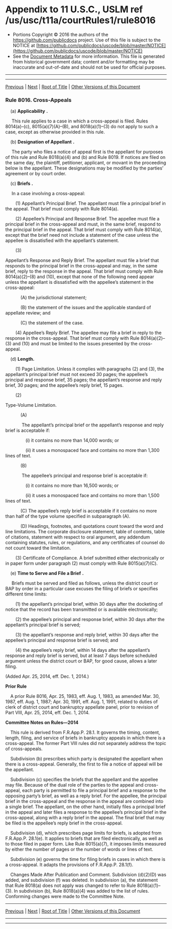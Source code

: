 ---
---

# Appendix to 11 U.S.C., USLM ref /us/usc/t11a/courtRules1/rule8016

* Portions Copyright © 2016 the authors of the https://github.com/publicdocs project.
  Use of this file is subject to the NOTICE at [https://github.com/publicdocs/uscode/blob/master/NOTICE](https://github.com/publicdocs/uscode/blob/master/NOTICE)
* See the [Document Metadata](././../../../..//README.md) for more information.
  This file is generated from historical government data; content and/or formatting may be inaccurate and out-of-date and should not be used for official purposes.

----------
----------

[Previous](./../../../..//us/usc/t11a/courtRules1/m__us_usc_t11a_courtRules1_rule8015.md) | [Next](./../../../..//us/usc/t11a/courtRules1/m__us_usc_t11a_courtRules1_rule8017.md) | [Root of Title](./../../../../) | [Other Versions of this Document](https://publicdocs.github.io/go/links?ns=uslm&ref=%2Fus%2Fusc%2Ft11a%2FcourtRules1%2Frule8016)

### Rule 8016. Cross-Appeals

    (a)  __Applicability__  __.__ 

     This rule applies to a case in which a cross-appeal is filed. Rules 8014(a)–(c), 8015(a)(7)(A)–(B), and 8018(a)(1)–(3) do not apply to such a case, except as otherwise provided in this rule.

    (b)  __Designation of Appellant__  __.__ 

     The party who files a notice of appeal first is the appellant for purposes of this rule and Rule 8018(a)(4) and (b) and Rule 8019. If notices are filed on the same day, the plaintiff, petitioner, applicant, or movant in the proceeding below is the appellant. These designations may be modified by the parties’ agreement or by court order.

    (c)  __Briefs__  __.__ 

     In a case involving a cross-appeal:

        (1) Appellant’s Principal Brief. The appellant must file a principal brief in the appeal. That brief must comply with Rule 8014(a).

        (2) Appellee’s Principal and Response Brief. The appellee must file a principal brief in the cross-appeal and must, in the same brief, respond to the principal brief in the appeal. That brief must comply with Rule 8014(a), except that the brief need not include a statement of the case unless the appellee is dissatisfied with the appellant’s statement.

        (3)

 Appellant’s Response and Reply Brief. The appellant must file a brief that responds to the principal brief in the cross-appeal and may, in the same brief, reply to the response in the appeal. That brief must comply with Rule 8014(a)(2)–(8) and (10), except that none of the following need appear unless the appellant is dissatisfied with the appellee’s statement in the cross-appeal:

            (A) the jurisdictional statement;

            (B) the statement of the issues and the applicable standard of appellate review; and

            (C) the statement of the case.

        (4) Appellee’s Reply Brief. The appellee may file a brief in reply to the response in the cross-appeal. That brief must comply with Rule 8014(a)(2)–(3) and (10) and must be limited to the issues presented by the cross-appeal.

    (d) __Length.__ 

        (1) Page Limitation. Unless it complies with paragraphs (2) and (3), the appellant’s principal brief must not exceed 30 pages; the appellee’s principal and response brief, 35 pages; the appellant’s response and reply brief, 30 pages; and the appellee’s reply brief, 15 pages.

        (2)

 Type-Volume Limitation.

            (A)

             The appellant’s principal brief or the appellant’s response and reply brief is acceptable if:

                (i) it contains no more than 14,000 words; or

                (ii) it uses a monospaced face and contains no more than 1,300 lines of text.

            (B)

             The appellee’s principal and response brief is acceptable if:

                (i) it contains no more than 16,500 words; or

                (ii) it uses a monospaced face and contains no more than 1,500 lines of text.

            (C) The appellee’s reply brief is acceptable if it contains no more than half of the type volume specified in subparagraph (A).

            (D) Headings, footnotes, and quotations count toward the word and line limitations. The corporate disclosure statement, table of contents, table of citations, statement with respect to oral argument, any addendum containing statutes, rules, or regulations, and any certificates of counsel do not count toward the limitation.

        (3) Certificate of Compliance. A brief submitted either electronically or in paper form under paragraph (2) must comply with Rule 8015(a)(7)(C).

    (e)  __Time to Serve and File a Brief__  __.__ 

     Briefs must be served and filed as follows, unless the district court or BAP by order in a particular case excuses the filing of briefs or specifies different time limits:

        (1) the appellant’s principal brief, within 30 days after the docketing of notice that the record has been transmitted or is available electronically;

        (2) the appellee’s principal and response brief, within 30 days after the appellant’s principal brief is served;

        (3) the appellant’s response and reply brief, within 30 days after the appellee’s principal and response brief is served; and

        (4) the appellee’s reply brief, within 14 days after the appellant’s response and reply brief is served, but at least 7 days before scheduled argument unless the district court or BAP, for good cause, allows a later filing.

(Added Apr. 25, 2014, eff. Dec. 1, 2014.)

 __Prior Rule__ 

    A prior Rule 8016, Apr. 25, 1983, eff. Aug. 1, 1983, as amended Mar. 30, 1987, eff. Aug. 1, 1987; Apr. 30, 1991, eff. Aug. 1, 1991, related to duties of clerk of district court and bankruptcy appellate panel, prior to revision of Part VIII, Apr. 25, 2014, eff. Dec. 1, 2014.

 __Committee Notes on Rules—2014__ 

    This rule is derived from F.R.App.P. 28.1. It governs the timing, content, length, filing, and service of briefs in bankruptcy appeals in which there is a cross-appeal. The former Part VIII rules did not separately address the topic of cross-appeals. 

    Subdivision (b) prescribes which party is designated the appellant when there is a cross-appeal. Generally, the first to file a notice of appeal will be the appellant. 

    Subdivision (c) specifies the briefs that the appellant and the appellee may file. Because of the dual role of the parties to the appeal and cross-appeal, each party is permitted to file a principal brief and a response to the opposing party’s brief, as well as a reply brief. For the appellee, the principal brief in the cross-appeal and the response in the appeal are combined into a single brief. The appellant, on the other hand, initially files a principal brief in the appeal and later files a response to the appellee’s principal brief in the cross-appeal, along with a reply brief in the appeal. The final brief that may be filed is the appellee’s reply brief in the cross-appeal. 

    Subdivision (d), which prescribes page limits for briefs, is adopted from F.R.App.P. 28.1(e). It applies to briefs that are filed electronically, as well as to those filed in paper form. Like Rule 8015(a)(7), it imposes limits measured by either the number of pages or the number of words or lines of text. 

    Subdivision (e) governs the time for filing briefs in cases in which there is a cross-appeal. It adapts the provisions of F.R.App.P. 28.1(f).

    Changes Made After Publication and Comment. Subdivision (d)(2)(D) was added, and subdivision (f) was deleted. In subdivision (a), the statement that Rule 8018(a) does not apply was changed to refer to Rule 8018(a)(1)–(3). In subdivision (b), Rule 8018(a)(4) was added to the list of rules. Conforming changes were made to the Committee Note.

----------

[Previous](./../../../..//us/usc/t11a/courtRules1/m__us_usc_t11a_courtRules1_rule8015.md) | [Next](./../../../..//us/usc/t11a/courtRules1/m__us_usc_t11a_courtRules1_rule8017.md) | [Root of Title](./../../../../) | [Other Versions of this Document](https://publicdocs.github.io/go/links?ns=uslm&ref=%2Fus%2Fusc%2Ft11a%2FcourtRules1%2Frule8016)

----------
----------



